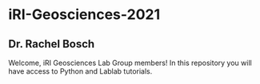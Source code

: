 # iRI-Geosciences-2021
## Dr. Rachel Bosch
Welcome, iRI Geosciences Lab Group members! In this repository you will have access to Python and Lablab tutorials.
